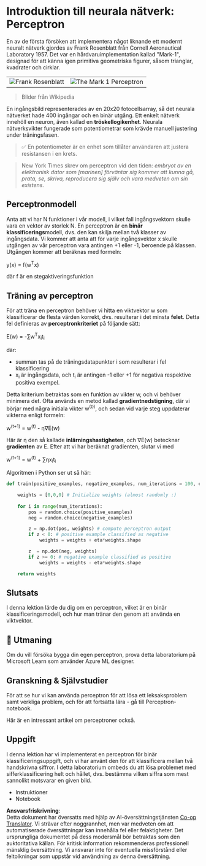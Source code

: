 <!--
CO_OP_TRANSLATOR_METADATA:
{
  "original_hash": "59021c5f419d3feda19075910a74280a",
  "translation_date": "2025-05-20T02:37:09+00:00",
  "source_file": "15-rag-and-vector-databases/data/perceptron.md",
  "language_code": "sv"
}
-->
# Introduktion till neurala nätverk: Perceptron

En av de första försöken att implementera något liknande ett modernt neuralt nätverk gjordes av Frank Rosenblatt från Cornell Aeronautical Laboratory 1957. Det var en hårdvaruimplementation kallad "Mark-1", designad för att känna igen primitiva geometriska figurer, såsom trianglar, kvadrater och cirklar.

|      |      |
|--------------|-----------|
|<img src='images/Rosenblatt-wikipedia.jpg' alt='Frank Rosenblatt'/> | <img src='images/Mark_I_perceptron_wikipedia.jpg' alt='The Mark 1 Perceptron' />|

> Bilder från Wikipedia

En ingångsbild representerades av en 20x20 fotocellsarray, så det neurala nätverket hade 400 ingångar och en binär utgång. Ett enkelt nätverk innehöll en neuron, även kallad en **tröskellogikenhet**. Neurala nätverksvikter fungerade som potentiometrar som krävde manuell justering under träningsfasen.

> ✅ En potentiometer är en enhet som tillåter användaren att justera resistansen i en krets.

> New York Times skrev om perceptron vid den tiden: *embryot av en elektronisk dator som [marinen] förväntar sig kommer att kunna gå, prata, se, skriva, reproducera sig själv och vara medveten om sin existens.*

## Perceptronmodell

Anta att vi har N funktioner i vår modell, i vilket fall ingångsvektorn skulle vara en vektor av storlek N. En perceptron är en **binär klassificerings**modell, dvs. den kan skilja mellan två klasser av ingångsdata. Vi kommer att anta att för varje ingångsvektor x skulle utgången av vår perceptron vara antingen +1 eller -1, beroende på klassen. Utgången kommer att beräknas med formeln:

y(x) = f(w<sup>T</sup>x)

där f är en stegaktiveringsfunktion

## Träning av perceptron

För att träna en perceptron behöver vi hitta en viktvektor w som klassificerar de flesta värden korrekt, dvs. resulterar i det minsta **felet**. Detta fel definieras av **perceptronkriteriet** på följande sätt:

E(w) = -∑w<sup>T</sup>x<sub>i</sub>t<sub>i</sub>

där:

* summan tas på de träningsdatapunkter i som resulterar i fel klassificering
* x<sub>i</sub> är ingångsdata, och t<sub>i</sub> är antingen -1 eller +1 för negativa respektive positiva exempel.

Detta kriterium betraktas som en funktion av vikter w, och vi behöver minimera det. Ofta används en metod kallad **gradientnedstigning**, där vi börjar med några initiala vikter w<sup>(0)</sup>, och sedan vid varje steg uppdaterar vikterna enligt formeln:

w<sup>(t+1)</sup> = w<sup>(t)</sup> - η∇E(w)

Här är η den så kallade **inlärningshastigheten**, och ∇E(w) betecknar **gradienten** av E. Efter att vi har beräknat gradienten, slutar vi med

w<sup>(t+1)</sup> = w<sup>(t)</sup> + ∑ηx<sub>i</sub>t<sub>i</sub>

Algoritmen i Python ser ut så här:

```python
def train(positive_examples, negative_examples, num_iterations = 100, eta = 1):

    weights = [0,0,0] # Initialize weights (almost randomly :)
        
    for i in range(num_iterations):
        pos = random.choice(positive_examples)
        neg = random.choice(negative_examples)

        z = np.dot(pos, weights) # compute perceptron output
        if z < 0: # positive example classified as negative
            weights = weights + eta*weights.shape

        z  = np.dot(neg, weights)
        if z >= 0: # negative example classified as positive
            weights = weights - eta*weights.shape

    return weights
```

## Slutsats

I denna lektion lärde du dig om en perceptron, vilket är en binär klassificeringsmodell, och hur man tränar den genom att använda en viktvektor.

## 🚀 Utmaning

Om du vill försöka bygga din egen perceptron, prova detta laboratorium på Microsoft Learn som använder Azure ML designer.

## Granskning & Självstudier

För att se hur vi kan använda perceptron för att lösa ett leksaksproblem samt verkliga problem, och för att fortsätta lära - gå till Perceptron-notebook.

Här är en intressant artikel om perceptroner också.

## Uppgift

I denna lektion har vi implementerat en perceptron för binär klassificeringsuppgift, och vi har använt den för att klassificera mellan två handskrivna siffror. I detta laboratorium ombeds du att lösa problemet med sifferklassificering helt och hållet, dvs. bestämma vilken siffra som mest sannolikt motsvarar en given bild.

* Instruktioner
* Notebook

**Ansvarsfriskrivning**:  
Detta dokument har översatts med hjälp av AI-översättningstjänsten [Co-op Translator](https://github.com/Azure/co-op-translator). Vi strävar efter noggrannhet, men var medveten om att automatiserade översättningar kan innehålla fel eller felaktigheter. Det ursprungliga dokumentet på dess modersmål bör betraktas som den auktoritativa källan. För kritisk information rekommenderas professionell mänsklig översättning. Vi ansvarar inte för eventuella missförstånd eller feltolkningar som uppstår vid användning av denna översättning.